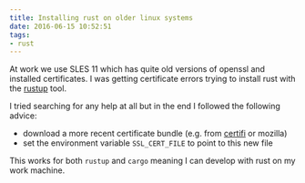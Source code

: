 ```yaml
---
title: Installing rust on older linux systems
date: 2016-06-15 10:52:51
tags:
- rust
---
```


At work we use SLES 11 which has quite old versions of openssl and
installed certificates. I was getting certificate errors trying to
install rust with the [rustup][rustup] tool. 

I tried searching for any help at all but in the end I followed the
following advice:

* download a more recent certificate bundle (e.g. from
[certifi][certifi] or mozilla)
* set the environment variable `SSL_CERT_FILE` to point to this new file

This works for both `rustup` and `cargo` meaning I can develop with rust
on my work machine.

[rustup]: https://www.rustup.rs/
[certifi]: https://certifi.io/en/latest/
